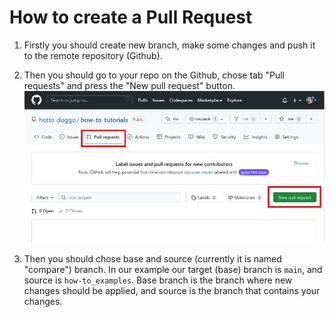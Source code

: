 # How to create a Pull Request

1. Firstly you should create new branch, make some changes and push it to the remote repository (Github).
2. Then you should go to your repo on the Github, chose tab "Pull requests" and press the "New pull request" button.
![1](src/create_pr/1.jpg)

3. Then you should chose base and source (currently it is named "compare") branch. In our example our target (base) branch is `main`, and source is `how-to_examples`. Base branch is the branch where new changes should be applied, and source is the branch that contains your changes.